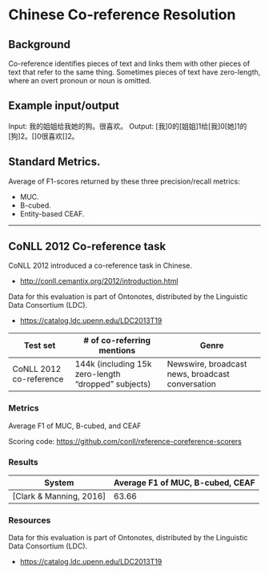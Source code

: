 # Chinese Co-reference Resolution

## Background

Co-reference identifies pieces of text and links them with other pieces of text that refer to the same thing.  Sometimes pieces of text have zero-length, where an overt pronoun or noun is omitted.

## Example input/output

Input: 我的姐姐给我她的狗。很喜欢。
Output:  [我]0的[姐姐]1给[我]0[她]1的[狗]2。[]0很喜欢[]2。

## Standard Metrics.
Average of F1-scores returned by these three precision/recall metrics:
- MUC.  
- B-cubed.  
- Entity-based CEAF.  

---

## CoNLL 2012 Co-reference task

CoNLL 2012 introduced a co-reference task in Chinese.
- http://conll.cemantix.org/2012/introduction.html 

Data for this evaluation is part of Ontonotes, distributed by the Linguistic Data Consortium (LDC).
- https://catalog.ldc.upenn.edu/LDC2013T19 

|  Test set | # of co-referring mentions | Genre |
| --- | --- | --- |
|  CoNLL 2012 co-reference | 144k (including 15k zero-length “dropped” subjects) | Newswire, broadcast news, broadcast conversation |

### Metrics

Average F1 of MUC, B-cubed, and CEAF

Scoring code: https://github.com/conll/reference-coreference-scorers 

### Results

|  System | Average F1 of MUC, B-cubed, CEAF |
| --- | --- |
|  [Clark & Manning, 2016] | 63.66 |

### Resources

Data for this evaluation is part of Ontonotes, distributed by the Linguistic Data Consortium (LDC).
- https://catalog.ldc.upenn.edu/LDC2013T19 

